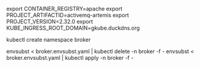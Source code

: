 



export CONTAINER_REGISTRY=apache
export PROJECT_ARTIFACTID=activemq-artemis
export PROJECT_VERSION=2.32.0
export KUBE_INGRESS_ROOT_DOMAIN=gkube.duckdns.org

kubectl create namespace broker

envsubst < broker.envsubst.yaml | kubectl delete -n broker -f -
envsubst < broker.envsubst.yaml | kubectl apply -n broker -f -